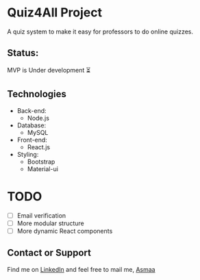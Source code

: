 # Quiz4All Project
A quiz system to make it easy for professors to do online quizzes.

## Status:
MVP is Under development :hourglass_flowing_sand:

## Technologies
* Back-end:
   * Node.js
* Database:
   * MySQL
* Front-end:
   * React.js
* Styling:
   * Bootstrap
   * Material-ui

# TODO
- [ ] Email verification
- [ ] More modular structure
- [ ] More dynamic React components

## Contact or Support
Find me on [LinkedIn](https://www.linkedin.com/in/asmaa-mirkhan/) and feel free to mail me, [Asmaa](mailto:asmaamirkhan.am@gmail.com)


